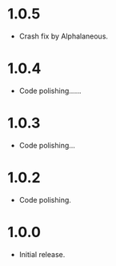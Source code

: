 # 1.0.5
- Crash fix by Alphalaneous.

# 1.0.4
- Code polishing......

# 1.0.3
- Code polishing...

# 1.0.2
- Code polishing.

# 1.0.0
- Initial release.
